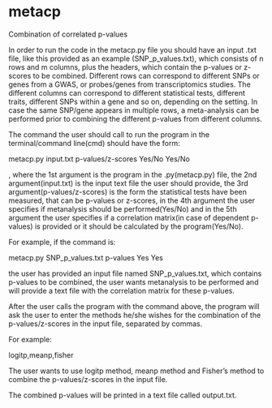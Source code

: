 # metacp
Combination of correlated p-values

In order to run the code in the metacp.py file you should have an input .txt file, like this provided as an example (SNP_p_values.txt), which consists of n rows and m columns, plus the headers, which contain the p-values or z-scores to be combined. 
Different rows can correspond to different SNPs or genes from a GWAS, or probes/genes from transcriptomics studies. The different columns can correspond to different statistical tests, different traits, different SNPs within a gene and so on, depending on the setting. 
In case the same SNP/gene appears in multiple rows, a meta-analysis can be performed prior to combining the different p-values from different columns.

The command the user should call to run the program in the terminal/command line(cmd) should have the form:

metacp.py  input.txt   p-values/z-scores  Yes/No  Yes/No

, where the 1st argument is the program in the .py(metacp.py) file, the 2nd argument(input.txt) is the input text file the user should provide, the 3rd argument(p-values/z-scores) is the form the statistical tests have been measured, that can be p-values or z-scores, in the 4th argument the user specifies if metanalysis should be performed(Yes/No) and in the 5th argument the user specifies if a correlation matrix(in case of dependent p-values) is provided or it should be calculated by the program(Yes/No).


For example, if the command is:

metacp.py  SNP_p_values.txt  p-values  Yes  Yes

the user has provided an input file named SNP_p_values.txt, which contains p-values to be combined, the user wants metanalysis to be performed and will provide a text file with the correlation matrix for these p-values.

After the user calls the program with the command above, the program will ask the user to enter the methods he/she wishes for the combination of the p-values/z-scores in the input file, separated by commas.

For example:   
 
logitp,meanp,fisher

The user wants to use logitp method, meanp method and Fisher’s method to combine the p-values/z-scores in the input file.

 The combined p-values will be printed in a text file called output.txt.

